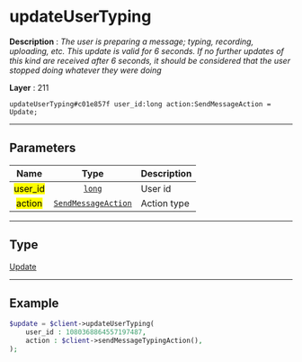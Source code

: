 # updateUserTyping

**Description** : *The user is preparing a message; typing, recording, uploading, etc. This update is valid for 6 seconds. If no further updates of this kind are received after 6 seconds, it should be considered that the user stopped doing whatever they were doing*

**Layer** : 211

```tl
updateUserTyping#c01e857f user_id:long action:SendMessageAction = Update;
```

---

## Parameters

| Name | Type | Description |
| :---: | :---: | :--- |
| <mark>user_id</mark> | [`long`](type/long) | User id |
| <mark>action</mark> | [`SendMessageAction`](type/SendMessageAction) | Action type |

---

## Type

[Update](type/Update)

---

## Example

```php
$update = $client->updateUserTyping(
	user_id : 1080368864557197487,
	action : $client->sendMessageTypingAction(),
);
```